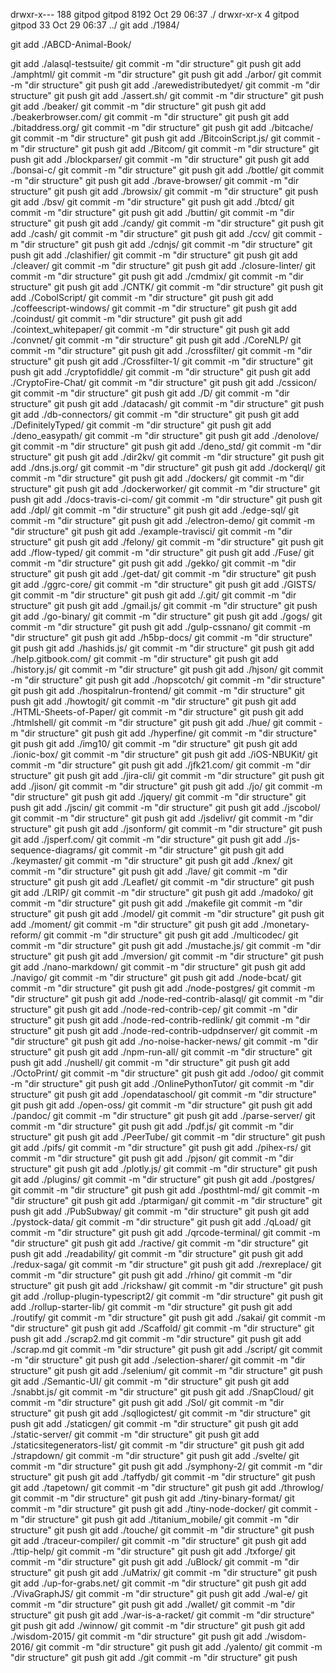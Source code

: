 drwxr-x--- 188 gitpod gitpod  8192 Oct 29 06:37 ./
drwxr-xr-x   4 gitpod gitpod    33 Oct 29 06:37 ../
git add ./1984/

git add ./ABCD-Animal-Book/

git add ./alasql-testsuite/
git commit -m "dir structure"
git push 
git add ./amphtml/
git commit -m "dir structure"
git push 
git add ./arbor/
git commit -m "dir structure"
git push 
git add ./arewedistributedyet/
git commit -m "dir structure"
git push 
git add ./assert.sh/
git commit -m "dir structure"
git push 
git add ./beaker/
git commit -m "dir structure"
git push 
git add ./beakerbrowser.com/
git commit -m "dir structure"
git push 
git add ./bitaddress.org/
git commit -m "dir structure"
git push 
git add ./bitcache/
git commit -m "dir structure"
git push 
git add ./BitcoinScript.js/
git commit -m "dir structure"
git push 
git add ./Bitcom/
git commit -m "dir structure"
git push 
git add ./blockparser/
git commit -m "dir structure"
git push 
git add ./bonsai-c/
git commit -m "dir structure"
git push 
git add ./bottle/
git commit -m "dir structure"
git push 
git add ./brave-browser/
git commit -m "dir structure"
git push 
git add ./browsix/
git commit -m "dir structure"
git push 
git add ./bsv/
git commit -m "dir structure"
git push 
git add ./btcd/
git commit -m "dir structure"
git push 
git add ./buttin/
git commit -m "dir structure"
git push 
git add ./candy/
git commit -m "dir structure"
git push 
git add ./cash/
git commit -m "dir structure"
git push 
git add ./ccv/
git commit -m "dir structure"
git push 
git add ./cdnjs/
git commit -m "dir structure"
git push 
git add ./clashifier/
git commit -m "dir structure"
git push 
git add ./cleaver/
git commit -m "dir structure"
git push 
git add ./closure-linter/
git commit -m "dir structure"
git push 
git add ./cmdmix/
git commit -m "dir structure"
git push 
git add ./CNTK/
git commit -m "dir structure"
git push 
git add ./CobolScript/
git commit -m "dir structure"
git push 
git add ./coffeescript-windows/
git commit -m "dir structure"
git push 
git add ./coindust/
git commit -m "dir structure"
git push 
git add ./cointext_whitepaper/
git commit -m "dir structure"
git push 
git add ./convnet/
git commit -m "dir structure"
git push 
git add ./CoreNLP/
git commit -m "dir structure"
git push 
git add ./crossfilter/
git commit -m "dir structure"
git push 
git add ./Crossfilter-1/
git commit -m "dir structure"
git push 
git add ./cryptofiddle/
git commit -m "dir structure"
git push 
git add ./CryptoFire-Chat/
git commit -m "dir structure"
git push 
git add ./cssicon/
git commit -m "dir structure"
git push 
git add ./D/
git commit -m "dir structure"
git push 
git add ./datacash/
git commit -m "dir structure"
git push 
git add ./db-connectors/
git commit -m "dir structure"
git push 
git add ./DefinitelyTyped/
git commit -m "dir structure"
git push 
git add ./deno_easypath/
git commit -m "dir structure"
git push 
git add ./denolove/
git commit -m "dir structure"
git push 
git add ./deno_std/
git commit -m "dir structure"
git push 
git add ./dir2kv/
git commit -m "dir structure"
git push 
git add ./dns.js.org/
git commit -m "dir structure"
git push 
git add ./dockerql/
git commit -m "dir structure"
git push 
git add ./dockers/
git commit -m "dir structure"
git push 
git add ./dockerworker/
git commit -m "dir structure"
git push 
git add ./docs-travis-ci-com/
git commit -m "dir structure"
git push 
git add ./dpl/
git commit -m "dir structure"
git push 
git add ./edge-sql/
git commit -m "dir structure"
git push 
git add ./electron-demo/
git commit -m "dir structure"
git push 
git add ./example-travisci/
git commit -m "dir structure"
git push 
git add ./felony/
git commit -m "dir structure"
git push 
git add ./flow-typed/
git commit -m "dir structure"
git push 
git add ./Fuse/
git commit -m "dir structure"
git push 
git add ./gekko/
git commit -m "dir structure"
git push 
git add ./get-dat/
git commit -m "dir structure"
git push 
git add ./ggrc-core/
git commit -m "dir structure"
git push 
git add ./GISTS/
git commit -m "dir structure"
git push 
git add ./.git/
git commit -m "dir structure"
git push 
git add ./gmail.js/
git commit -m "dir structure"
git push 
git add ./go-binary/
git commit -m "dir structure"
git push 
git add ./gogs/
git commit -m "dir structure"
git push 
git add ./gulp-cssnano/
git commit -m "dir structure"
git push 
git add ./h5bp-docs/
git commit -m "dir structure"
git push 
git add ./hashids.js/
git commit -m "dir structure"
git push 
git add ./help.gitbook.com/
git commit -m "dir structure"
git push 
git add ./history.js/
git commit -m "dir structure"
git push 
git add ./hjson/
git commit -m "dir structure"
git push 
git add ./hopscotch/
git commit -m "dir structure"
git push 
git add ./hospitalrun-frontend/
git commit -m "dir structure"
git push 
git add ./howtogit/
git commit -m "dir structure"
git push 
git add ./HTML-Sheets-of-Paper/
git commit -m "dir structure"
git push 
git add ./htmlshell/
git commit -m "dir structure"
git push 
git add ./hue/
git commit -m "dir structure"
git push 
git add ./hyperfine/
git commit -m "dir structure"
git push 
git add ./img10/
git commit -m "dir structure"
git push 
git add ./ionic-box/
git commit -m "dir structure"
git push 
git add ./iOS-NBUKit/
git commit -m "dir structure"
git push 
git add ./jfk21.com/
git commit -m "dir structure"
git push 
git add ./jira-cli/
git commit -m "dir structure"
git push 
git add ./jison/
git commit -m "dir structure"
git push 
git add ./jo/
git commit -m "dir structure"
git push 
git add ./jquery/
git commit -m "dir structure"
git push 
git add ./jscin/
git commit -m "dir structure"
git push 
git add ./jscobol/
git commit -m "dir structure"
git push 
git add ./jsdelivr/
git commit -m "dir structure"
git push 
git add ./jsonform/
git commit -m "dir structure"
git push 
git add ./jsperf.com/
git commit -m "dir structure"
git push 
git add ./js-sequence-diagrams/
git commit -m "dir structure"
git push 
git add ./keymaster/
git commit -m "dir structure"
git push 
git add ./knex/
git commit -m "dir structure"
git push 
git add ./lave/
git commit -m "dir structure"
git push 
git add ./Leaflet/
git commit -m "dir structure"
git push 
git add ./LRIP/
git commit -m "dir structure"
git push 
git add ./madoko/
git commit -m "dir structure"
git push 
git add ./makefile
git commit -m "dir structure"
git push 
git add ./model/
git commit -m "dir structure"
git push 
git add ./moment/
git commit -m "dir structure"
git push 
git add ./monetary-reform/
git commit -m "dir structure"
git push 
git add ./multicodec/
git commit -m "dir structure"
git push 
git add ./mustache.js/
git commit -m "dir structure"
git push 
git add ./mversion/
git commit -m "dir structure"
git push 
git add ./nano-markdown/
git commit -m "dir structure"
git push 
git add ./navigo/
git commit -m "dir structure"
git push 
git add ./node-bcat/
git commit -m "dir structure"
git push 
git add ./node-postgres/
git commit -m "dir structure"
git push 
git add ./node-red-contrib-alasql/
git commit -m "dir structure"
git push 
git add ./node-red-contrib-cep/
git commit -m "dir structure"
git push 
git add ./node-red-contrib-redlink/
git commit -m "dir structure"
git push 
git add ./node-red-contrib-udpdnserver/
git commit -m "dir structure"
git push 
git add ./no-noise-hacker-news/
git commit -m "dir structure"
git push 
git add ./npm-run-all/
git commit -m "dir structure"
git push 
git add ./nushell/
git commit -m "dir structure"
git push 
git add ./OctoPrint/
git commit -m "dir structure"
git push 
git add ./odoo/
git commit -m "dir structure"
git push 
git add ./OnlinePythonTutor/
git commit -m "dir structure"
git push 
git add ./opendataschool/
git commit -m "dir structure"
git push 
git add ./open-oss/
git commit -m "dir structure"
git push 
git add ./pandoc/
git commit -m "dir structure"
git push 
git add ./parse-server/
git commit -m "dir structure"
git push 
git add ./pdf.js/
git commit -m "dir structure"
git push 
git add ./PeerTube/
git commit -m "dir structure"
git push 
git add ./pifs/
git commit -m "dir structure"
git push 
git add ./pihex-rs/
git commit -m "dir structure"
git push 
git add ./pjson/
git commit -m "dir structure"
git push 
git add ./plotly.js/
git commit -m "dir structure"
git push 
git add ./plugins/
git commit -m "dir structure"
git push 
git add ./postgres/
git commit -m "dir structure"
git push 
git add ./posthtml-md/
git commit -m "dir structure"
git push 
git add ./ptarmigan/
git commit -m "dir structure"
git push 
git add ./PubSubway/
git commit -m "dir structure"
git push 
git add ./pystock-data/
git commit -m "dir structure"
git push 
git add ./qLoad/
git commit -m "dir structure"
git push 
git add ./qrcode-terminal/
git commit -m "dir structure"
git push 
git add ./ractive/
git commit -m "dir structure"
git push 
git add ./readability/
git commit -m "dir structure"
git push 
git add ./redux-saga/
git commit -m "dir structure"
git push 
git add ./rexreplace/
git commit -m "dir structure"
git push 
git add ./rhino/
git commit -m "dir structure"
git push 
git add ./rickshaw/
git commit -m "dir structure"
git push 
git add ./rollup-plugin-typescript2/
git commit -m "dir structure"
git push 
git add ./rollup-starter-lib/
git commit -m "dir structure"
git push 
git add ./routify/
git commit -m "dir structure"
git push 
git add ./sakai/
git commit -m "dir structure"
git push 
git add ./Scaffold/
git commit -m "dir structure"
git push 
git add ./scrap2.md
git commit -m "dir structure"
git push 
git add ./scrap.md
git commit -m "dir structure"
git push 
git add ./script/
git commit -m "dir structure"
git push 
git add ./selection-sharer/
git commit -m "dir structure"
git push 
git add ./selenium/
git commit -m "dir structure"
git push 
git add ./Semantic-UI/
git commit -m "dir structure"
git push 
git add ./snabbt.js/
git commit -m "dir structure"
git push 
git add ./SnapCloud/
git commit -m "dir structure"
git push 
git add ./Sol/
git commit -m "dir structure"
git push 
git add ./sqllogictest/
git commit -m "dir structure"
git push 
git add ./staticgen/
git commit -m "dir structure"
git push 
git add ./static-server/
git commit -m "dir structure"
git push 
git add ./staticsitegenerators-list/
git commit -m "dir structure"
git push 
git add ./strapdown/
git commit -m "dir structure"
git push 
git add ./svelte/
git commit -m "dir structure"
git push 
git add ./symphony-2/
git commit -m "dir structure"
git push 
git add ./taffydb/
git commit -m "dir structure"
git push 
git add ./tapetown/
git commit -m "dir structure"
git push 
git add ./throwlog/
git commit -m "dir structure"
git push 
git add ./tiny-binary-format/
git commit -m "dir structure"
git push 
git add ./tiny-node-docker/
git commit -m "dir structure"
git push 
git add ./titanium_mobile/
git commit -m "dir structure"
git push 
git add ./touche/
git commit -m "dir structure"
git push 
git add ./traceur-compiler/
git commit -m "dir structure"
git push 
git add ./ttip-help/
git commit -m "dir structure"
git push 
git add ./txforge/
git commit -m "dir structure"
git push 
git add ./uBlock/
git commit -m "dir structure"
git push 
git add ./uMatrix/
git commit -m "dir structure"
git push 
git add ./up-for-grabs.net/
git commit -m "dir structure"
git push 
git add ./VivaGraphJS/
git commit -m "dir structure"
git push 
git add ./wal-e/
git commit -m "dir structure"
git push 
git add ./wallet/
git commit -m "dir structure"
git push 
git add ./war-is-a-racket/
git commit -m "dir structure"
git push 
git add ./winnow/
git commit -m "dir structure"
git push 
git add ./wisdom-2015/
git commit -m "dir structure"
git push 
git add ./wisdom-2016/
git commit -m "dir structure"
git push 
git add ./yalento/
git commit -m "dir structure"
git push git add ./git commit -m "dir structure"
git push 